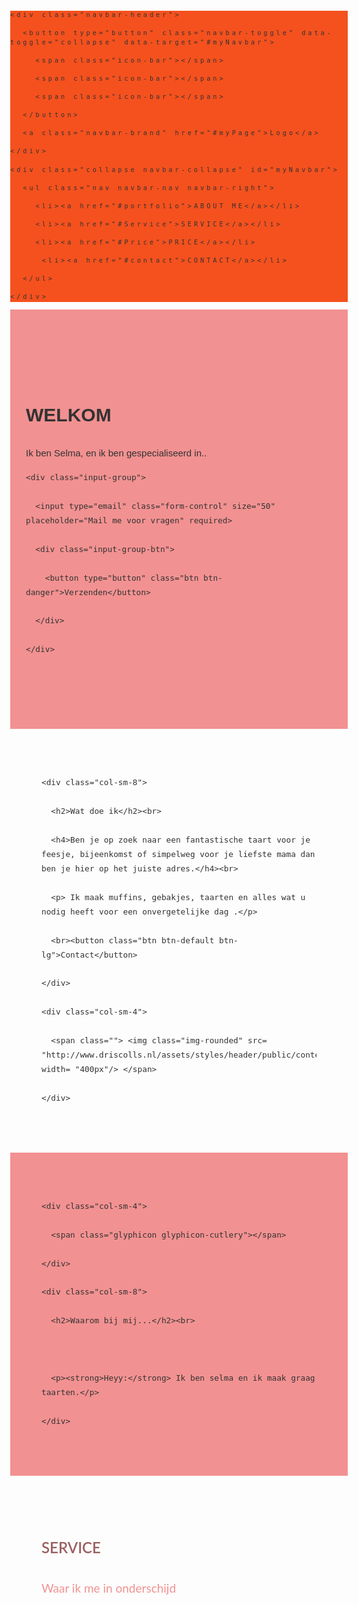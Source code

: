 <!DOCTYPE html>

<html lang="en">

<head>

  <!-- Theme Made By www.w3schools.com -->

  <title>Bootstrap Theme Company Page</title>

  <meta charset="utf-8">

  <meta name="viewport" content="width=device-width, initial-scale=1">

  <link rel="stylesheet" href="https://maxcdn.bootstrapcdn.com/bootstrap/3.3.7/css/bootstrap.min.css">

  <link href="https://fonts.googleapis.com/css?family=Montserrat" rel="stylesheet" type="text/css">

  <link href="https://fonts.googleapis.com/css?family=Lato" rel="stylesheet" type="text/css">

  <script src="https://ajax.googleapis.com/ajax/libs/jquery/3.3.1/jquery.min.js"></script>

  <script src="https://maxcdn.bootstrapcdn.com/bootstrap/3.3.7/js/bootstrap.min.js"></script>

  <style>

  body {

      font: 400 15px Lato, sans-serif;

      line-height: 1.8;

      color: #333232;      /*kleur van de letters onder Ben je op zoek,*/

  }

  h2 {

      font-size: 24px;

      text-transform: uppercase;

      color: #9b6060;

      font-weight: 600;

      margin-bottom: 30px;

  }

  h4 {

      font-size: 19px;

      line-height: 1.375em;

      color: #f29191;

      font-weight: 400;

      margin-bottom: 30px;

  }  

  .jumbotron {

      background-color: #f29191; <!-- WAS EERST ORANJE f4511e; -->

      color: #fff;

      padding: 100px 25px;

      font-family: Montserrat, sans-serif;

  }

  .container-fluid {

      padding: 60px 50px;

  }

  .bg-grey {

      background-color: #f29191;

  }

  .logo-small {

      color: #f4511e;

      font-size: 50px;

  }

  .logo {

      color: #f4511e;

      font-size: 200px;

  }

  .thumbnail {

      padding: 0 0 15px 0;

      border: none;

      border-radius: 0;

  }

  .thumbnail img {

      width: 100%;

      height: 100%;

      margin-bottom: 10px;

  }

  .carousel-control.right, .carousel-control.left {

      background-image: none;

      color: #f29191;

  }

  .carousel-indicators li {

      border-color: #f29191;

  }

  .carousel-indicators li.active {

      background-color: #f29191;

  }

  .item h4 {

      font-size: 19px;

      line-height: 1.375em;

      font-weight: 400;

      font-style: italic;

      margin: 70px 0;

  }

  .item span {

      font-style: normal;

  }

  .panel {

      border: 1px solid #f29191; 

      border-radius:0 !important;

      transition: box-shadow 0.5s;

  }

  .panel:hover {

      box-shadow: 5px 0px 40px rgba(0,0,0, .2);

  }

  .panel-footer .btn:hover {

      border: 1px solid #f29191;

      background-color: #fff !important;

      color: #f29191;

  }

  .panel-heading {

      color: #fff !important;

      background-color: #f29191 ! important;

      padding: 25px;

      border-bottom: 1px solid transparent;

      border-top-left-radius: 0px;

      border-top-right-radius: 0px;

      border-bottom-left-radius: 0px;

      border-bottom-right-radius: 0px;

  }

  .panel-footer {

      background-color: white !important;

  }

  .panel-footer h3 {

      font-size: 32px;

  }

  .panel-footer h4 {

      color: #aaa;

      font-size: 14px;

  }

  .panel-footer .btn {

      margin: 15px 0;

      background-color: #f4511e;

      color: #fff;

  }

  .navbar {

      margin-bottom: 0;

      background-color: #f4511e;

      z-index: 9999;

      border: 0;

      font-size: 12px !important;

      line-height: 1.42857143 !important;

      letter-spacing: 4px;

      border-radius: 0;

      font-family: Montserrat, sans-serif;

  }

  .navbar li a, .navbar .navbar-brand {

      color: #fff !important;

  }

  .navbar-nav li a:hover, .navbar-nav li.active a {

      color: #f4511e !important;

      background-color: #fff !important;

  }

  .navbar-default .navbar-toggle {

      border-color: transparent;

      color: #fff !important;

  }

  footer .glyphicon {

      font-size: 20px;

      margin-bottom: 20px;

      color: #f4511e;

  }

  .slideanim {visibility:hidden;}

  .slide {

      animation-name: slide;

      -webkit-animation-name: slide;

      animation-duration: 1s;

      -webkit-animation-duration: 1s;

      visibility: visible;

  }

  @keyframes slide {

    0% {

      opacity: 0;

      transform: translateY(70%);

    } 

    100% {

      opacity: 1;

      transform: translateY(0%);

    }

  }

  @-webkit-keyframes slide {

    0% {

      opacity: 0;

      -webkit-transform: translateY(70%);

    } 

    100% {

      opacity: 1;

      -webkit-transform: translateY(0%);

    }

  }

  @media screen and (max-width: 768px) {

    .col-sm-4 {

      text-align: center;

      margin: 25px 0;

    }

    .btn-lg {

        width: 100%;

        margin-bottom: 35px;

    }

  }

  @media screen and (max-width: 480px) {

    .logo {

        font-size: 150px;

    }

  }

  </style>

</head>

<body id="myPage" data-spy="scroll" data-target=".navbar" data-offset="60">



<nav class="navbar navbar-default navbar-fixed-top">

  <div class="container">

    <div class="navbar-header">

      <button type="button" class="navbar-toggle" data-toggle="collapse" data-target="#myNavbar">

        <span class="icon-bar"></span>

        <span class="icon-bar"></span>

        <span class="icon-bar"></span>                        

      </button>

      <a class="navbar-brand" href="#myPage">Logo</a>

    </div>

    <div class="collapse navbar-collapse" id="myNavbar">

      <ul class="nav navbar-nav navbar-right">

        <li><a href="#portfolio">ABOUT ME</a></li> 

		<li><a href="#Service">SERVICE</a></li>

        <li><a href="#Price">PRICE</a></li>

         <li><a href="#contact">CONTACT</a></li>

      </ul>

    </div>

  </div>

</nav>



<div class="jumbotron text-center">

  <h1>WELKOM</h1> 

  <p>Ik ben Selma, en ik ben gespecialiseerd in..</p> 

  <form>

    <div class="input-group">

      <input type="email" class="form-control" size="50" placeholder="Mail me voor vragen" required>

      <div class="input-group-btn">

        <button type="button" class="btn btn-danger">Verzenden</button>

      </div>

    </div>

  </form>

</div>



<!-- Container (About Section) -->

<div id="about" class="container-fluid">

  <div class="row">

    <div class="col-sm-8">

      <h2>Wat doe ik</h2><br>

      <h4>Ben je op zoek naar een fantastische taart voor je feesje, bijeenkomst of simpelweg voor je liefste mama dan ben je hier op het juiste adres.</h4><br>

      <p> Ik maak muffins, gebakjes, taarten en alles wat u nodig heeft voor een onvergetelijke dag .</p>

      <br><button class="btn btn-default btn-lg">Contact</button>

    </div>

    <div class="col-sm-4">

      <span class=""> <img class="img-rounded" src= "http://www.driscolls.nl/assets/styles/header/public/content/header/image/mixed_shortcake_140535.01.jpg" width= "400px"/> </span>

    </div>

  </div>

</div>



<div class="container-fluid bg-grey">

  <div class="row">

    <div class="col-sm-4">

      <span class="glyphicon glyphicon-cutlery"></span>

    </div>

    <div class="col-sm-8">

      <h2>Waarom bij mij...</h2><br>

      

      <p><strong>Heyy:</strong> Ik ben selma en ik maak graag taarten.</p>

    </div>

  </div>

</div>



<!-- Container (Services Section) -->

<div id="Service" class="container-fluid text-center">

  <h2>SERVICE</h2>

  <h4>Waar ik me in onderschijd</h4>

  <br>

  <div class="row slideanim">

    <div class="col-sm-4">

      <span class="glyphicon glyphicon-thumbs-up logo-small"></span>

      <h4>Tevreden</h4>

      <p> Iedereen is zeer tevreden </p>

    </div>

    <div class="col-sm-4">

      <span class="glyphicon glyphicon-heart logo-small"></span>

      <h4>Liefde</h4>

      <p>De taarten met liefde gebakken</p>

    </div>

    <div class="col-sm-4">

      <span class="glyphicon glyphicon-euro logo-small"></span>

      <h4>Prijs</h4>

      <p>De prijs is heel reeel </p>

    </div>

  </div>

  <br><br>

  <div class="row slideanim">

    <div class="col-sm-4">

      <span class="glyphicon glyphicon-leaf logo-small"></span>

      <h4>Groen</h4>

      <p>Ik gebruik groene energie</p>

    </div>

    <div class="col-sm-4">

      <span class="glyphicon glyphicon-certificate logo-small"></span>

      <h4>Cenrificaat</h4>

      <p>Veel wedstrijden gewonnen</p>

    </div>

    <div class="col-sm-4">

      <span class="glyphicon glyphicon-wrench logo-small"></span>

      <h4>Hard werken</h4>

      <p>Ik ben altijd bereid hard te werken</p>

    </div>

  </div>

</div>



<!-- Container (Portfolio Section) -->

<div id="about me" class="container-fluid text-center bg-grey">

  <h2>About me</h2><br>

  <h4>What we have created</h4>

  <div class="row text-center slideanim">

    <div class="col-sm-4">

      <div class="thumbnail">

        <img src="https://marianneontwerpt.files.wordpress.com/2012/01/binnenkant-trouwtaart.jpg" alt="Taart" width="400" height="300">

        <p><strong>lekkerr</strong></p>

        <p>iets makkelijks</p>

      </div>

    </div>

    <div class="col-sm-4">

      <div class="thumbnail">

        <img src="https://i.ytimg.com/vi/XQ3XfC-5v3Y/maxresdefault.jpg" alt="Lolypops" width="400" height="400">

        <p><strong>Ook dit</strong></p>

        <p>Voor een geboorte</p>

      </div>

    </div>

    <div class="col-sm-4">

      <div class="thumbnail">

        <img src="https://www.wellplated.com/wp-content/uploads/2017/04/Low-Sugar-Healthy-Blueberry-Muffins.jpg" alt="Muffins" width="400" height="300">

        <p><strong>Veel soorten, niet gemakkelijk om een keuze te maken :) </strong></p>

        <p>maar ik help je natuurlijk..</p>

      </div>

    </div>

  </div><br>

  

  <h2>Wat de kopers zeiden </h2>

  <div id="myCarousel" class="carousel slide text-center" data-ride="carousel">

    <!-- Indicators -->

    <ol class="carousel-indicators">

      <li data-target="#myCarousel" data-slide-to="0" class="active"></li>

      <li data-target="#myCarousel" data-slide-to="1"></li>

      <li data-target="#myCarousel" data-slide-to="2"></li>

    </ol>



    <!-- Wrapper for slides -->

    <div class="carousel-inner" role="listbox">

      <div class="item active">

      <img class="img-rounded" src= "http://www.driscolls.nl/assets/styles/header/public/content/header/image/mixed_shortcake_140535.01.jpg" alt="Flowers in Chania"  width= "200px"/> 

       <h4>"wooww!"<br><span>Michael Roe, Vice President, Comment Box</span></h4>

      </div>

      

      <div class="item">

       <img class="img-rounded" src= "http://static.articlewedding.com/wp-content/uploads/2016/10/wedding-23104.jpg"  width= "200px"/> 

        <h4>"One word... WOW!!"<br><span>John Doe, Salesman, Rep Inc</span></h4>

      </div>

      

      <div class="item">

    <picture>

  <source media="(min-width: 650px)" srcset="img_pink_flowers.jpg">

  <source media="(min-width: 465px)" srcset="img_white_flower.jpg">

  <img src="img_orange_flowers.jpg" alt="Flowers" style="width:auto;">

</picture>

        <h4>"Could I... BE any more happy with this company?"<br><span>Chandler Bing, Actor, FriendsAlot</span></h4>

      </div>

    </div>



    <!-- Left and right controls -->

    <a class="left carousel-control" href="#myCarousel" role="button" data-slide="prev">

      <span class="glyphicon glyphicon-chevron-left" aria-hidden="true"></span>

      <span class="sr-only">Previous</span>

    </a>

    <a class="right carousel-control" href="#myCarousel" role="button" data-slide="next">

      <span class="glyphicon glyphicon-chevron-right" aria-hidden="true"></span>

      <span class="sr-only">Next</span>

    </a>

  </div>

</div>



<!-- Container (Pricing Section) -->

<div id="Price" class="container-fluid">

  <div class="text-center">

    <h2>Price</h2>

    <h4>De keuze is groot, vandaar dat er groepen bestaan</h4>

  </div>

  <div class="row slideanim">

    <div class="col-sm-4 col-xs-12">

      <div class="panel panel-default text-center">

        <div class="panel-heading">

          <h1>Normaal</h1>

        </div>

        <div class="panel-body">

          <p><strong>20</strong> Cupcake's</p>

          <p><strong>15</strong> Gebakjes</p>

          <p><strong>5</strong> Soesjes met chocola</p>

          <p><strong>2</strong> Lolypop's</p>

          

        </div>

        <div class="panel-footer">

          <h3>10,-</h3>

          <h4>per 10 stuks</h4>

          <button class="btn btn-lg">Kies voor deze</button>

        </div>

      </div>      

    </div>     

    <div class="col-sm-4 col-xs-12">

      <div class="panel panel-default text-center">

        <div class="panel-heading">

          <h1>Normaal</h1>

        </div>

        <div class="panel-body">

          <p><strong>1</strong> Taart</p>

          <p><strong>1</strong> Gebak </p>

          <p><strong>1</strong> Grote taart</p>

          <p><strong>1</strong> taart</p>

     </div>

        <div class="panel-footer">

          <h3>25,-</h3>

          <h4>per stuk</h4>

          <button class="btn btn-lg">Kies voor deze</button>

        </div>

      </div>      

    </div>       

    <div class="col-sm-4 col-xs-12">

      <div class="panel panel-default text-center">

        <div class="panel-heading">

          <h1>Luxe</h1>

        </div>

        <div class="panel-body">

          <p><strong>1</strong> bruiloft taart</p>

          <p><strong>1</strong> Lagen taart</p>

          <p><strong>1</strong> pinata</p>

          <p><strong>1</strong> High tea </p>

        </div>

        <div class="panel-footer">

          <h3>50,-</h3>

          <h4>per month</h4>

          <button class="btn btn-lg">Kies deze</button>

        </div>

      </div>      

    </div>    

  </div>

</div>



<!-- Container (Contact Section) -->

<div id="contact" class="container-fluid bg-grey">

  <h2 class="text-center">Contact</h2>

  <div class="row">

    <div class="col-sm-5">

      <p>Heeft u vragen mail of bel me gerust.</p>

      <p><span class="glyphicon glyphicon-map-marker"></span> Amsterdam, Nederland</p>

      <p><span class="glyphicon glyphicon-phone"></span> +31 6 11 50 95 11</p>

      <p><span class="glyphicon glyphicon-envelope"></span> s_selma2002@yahoo.nl</p>

    </div>

    <div class="col-sm-7 slideanim">

      <div class="row">

        <div class="col-sm-6 form-group">

          <input class="form-control" id="name" name="name" placeholder="Name" type="text" required>

        </div>

        <div class="col-sm-6 form-group">

          <input class="form-control" id="email" name="email" placeholder="Email" type="email" required>

        </div>

      </div>

      <textarea class="form-control" id="comments" name="comments" placeholder="Comment" rows="5"></textarea><br>

      <div class="row">

        <div class="col-sm-12 form-group">

          <button class="btn btn-default pull-right" type="submit">Send</button>

        </div>

      </div>

    </div>

  </div>

</div>



<!-- Image of location/map -->

<img src="https://www.bakkerij-ceulemants.be/images/patisserie01.jpg" class="w3-image w3-greyscale-min" style="width:100%">



<footer class="container-fluid text-center">

  <a href="#myPage" title="To Top">

    <span class="glyphicon glyphicon-chevron-up"></span>

  </a>

  <p>Bootstrap Theme Made By <a href="https://www.google.nl/" title="Visit w3schools">www.w3schools.com</a></p>

</footer>



<script>

$(document).ready(function(){

  // Add smooth scrolling to all links in navbar + footer link

  $(".navbar a, footer a[href='#myPage']").on('click', function(event) {

    // Make sure this.hash has a value before overriding default behavior

    if (this.hash !== "") {

      // Prevent default anchor click behavior

      event.preventDefault();



      // Store hash

      var hash = this.hash;



      // Using jQuery's animate() method to add smooth page scroll

      // The optional number (900) specifies the number of milliseconds it takes to scroll to the specified area

      $('html, body').animate({

        scrollTop: $(hash).offset().top

      }, 900, function(){

   

        // Add hash (#) to URL when done scrolling (default click behavior)

        window.location.hash = hash;

      });

    } // End if

  });

  

  $(window).scroll(function() {

    $(".slideanim").each(function(){

      var pos = $(this).offset().top;



      var winTop = $(window).scrollTop();

        if (pos < winTop + 600) {

          $(this).addClass("slide");

        }

    });

  });

})

</script>



</body>

</html>



